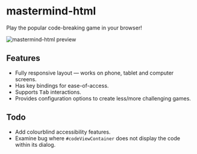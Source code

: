 # mastermind-html

Play the popular code-breaking game in your browser!

![mastermind-html preview](https://github.com/user-attachments/assets/3f06a877-1992-47c7-aca5-776432f21f13)

## Features

- Fully responsive layout — works on phone, tablet and computer screens.
- Has key bindings for ease-of-access.
- Supports <kbd>Tab</kbd> interactions.
- Provides configuration options to create less/more challenging games.

## Todo

- Add colourblind accessibility features.
- Examine bug where `#codeViewContainer` does not display the code within its dialog.